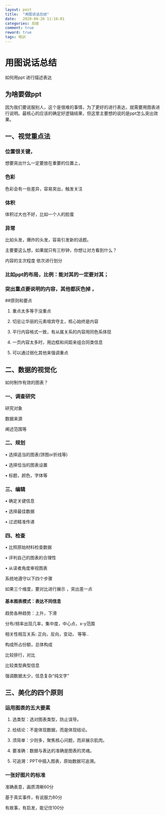 ```yaml
---
layout: post
title:  "用图说话总结"
date:   2020-09-26 11:16:01
categories: 总结
comment: true
reward: true
tags: 培训
---
```


# 用图说话总结

如何用ppt 进行描述表达

## 为啥要做ppt

因为我们要说服别人，这个是很难的事情，为了更好的进行表达，就需要用图表进行说明。最核心的应该的确定好逻辑结果，但这里主要想的说的是ppt怎么突出效果。

## 一、视觉重点法
### 位置很关键，

想要突出什么一定要放在重要的位置上，

### 色彩

色彩会有一些差异，容易突出，触发关注

### 体积
 体积过大也不好，比如一个人的脸蛋

### 异常
比如头发，爆炸的头发，容易引发新的话题。

主要要这么想，如果就只有三秒钟，你想让对方看到什么？

内容的主次程度 依次进行划分

### 比如ppt的布局，比例：能对其的一定要对其；

### 突出重点要说明的内容，其他都灰色掉 ，

##原则和要点

1. 重点太多等于没重点

2. 切忌让华丽的元素喧宾夺主，核心始终是内容

3. 平行内容格式一致，有从属关系的内容用同色系体现

4. 一页内容太多时，用边框和间距来组合同类信息

5. 可以通过弱化其他来强调重点


## 二、数据的视觉化

如何制作有效的图表？
### 一、调查研究
研究对象

数据来源

阐述范围等

### 二、规划
• 选择适当的图表(饼图or折线等)

• 选择恰当的图表设置

• 标题，颜色，字体等


### 三、编辑
• 确定关键信息


• 选择最佳数据

• 过滤精准传递


### 四、检查
• 比照原始材料检查数据

• 评判自己的图表的合理性

• 从读者角度审视图表

系统地遵守以下四个步骤

如果三个维度，要对比进行展示 ，突出差一点

#### 基本图表模式：表达不同信息
趋势各种趋势：上升，下滑

分布/频率出现几率，集中度，中心点，x-y范围

相关性相互关系: 正向，反向，变动， 等等..

构成所占份额，总体构成

比较排行，对比

比较类型典型信息

强调数据太少，信息复杂“纯文字”




## 三、美化的四个原则

### 运用图表的五大要素

1. 选类型：选对图表类型，防止误导。

2. 给结论：不是体现数据，而是体现结论。

3. 须简单：少则多，聚焦核心问题，而非展示肌肉。

4. 要准确：数据与表达的准确是图表的灵魂。

5. 可追溯：PPT中插入图表，原始数据可追溯。

### 一张好图片的标准
准确表意，画质清晰60分

基于真实事件，有说服力80分

有故事，有启发，能记住100分

